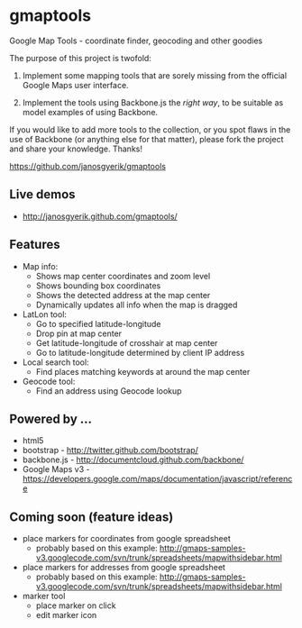 gmaptools
=========
Google Map Tools - coordinate finder, geocoding and other goodies

The purpose of this project is twofold:

1. Implement some mapping tools that are sorely missing from the 
   official Google Maps user interface.

2. Implement the tools using Backbone.js the *right way*, to be
   suitable as model examples of using Backbone.

If you would like to add more tools to the collection, or you spot
flaws in the use of Backbone (or anything else for that matter),
please fork the project and share your knowledge. Thanks!

https://github.com/janosgyerik/gmaptools


Live demos
----------
- http://janosgyerik.github.com/gmaptools/


Features
--------
- Map info:
    - Shows map center coordinates and zoom level
    - Shows bounding box coordinates
    - Shows the detected address at the map center
    - Dynamically updates all info when the map is dragged
- LatLon tool:
    - Go to specified latitude-longitude
    - Drop pin at map center
    - Get latitude-longitude of crosshair at map center
    - Go to latitude-longitude determined by client IP address
- Local search tool:
    - Find places matching keywords at around the map center
- Geocode tool:
    - Find an address using Geocode lookup


Powered by ...
--------------
- html5
- bootstrap - http://twitter.github.com/bootstrap/
- backbone.js - http://documentcloud.github.com/backbone/
- Google Maps v3 - https://developers.google.com/maps/documentation/javascript/reference


Coming soon (feature ideas)
---------------------------
- place markers for coordinates from google spreadsheet
    - probably based on this example:
      http://gmaps-samples-v3.googlecode.com/svn/trunk/spreadsheets/mapwithsidebar.html
- place markers for addresses from google spreadsheet
    - probably based on this example:
      http://gmaps-samples-v3.googlecode.com/svn/trunk/spreadsheets/mapwithsidebar.html
- marker tool
    - place marker on click
    - edit marker icon

